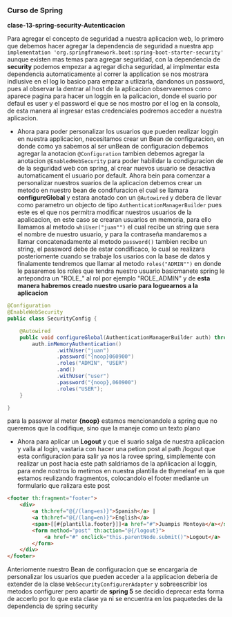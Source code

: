 ### Curso de Spring

**clase-13-spring-security-Autenticacion**

Para agregar el concepto de seguridad a nuestra aplicacion web, lo primero que debemos hacer agregar la dependencia de 
seguridad a nuestra app
```implementation 'org.springframework.boot:spring-boot-starter-security'```
aunque existen mas temas para agregar seguridad, con la dependencia de **security** podemos empezar a agregar dicha 
seguridad, al implmentar esta dependencia automaticamente al correr la application se nos mostrara indlusive en el log
lo basico para empzar a utlizarla, dandonos un password, pues al observar la dentrar al host de la aplicacion 
observaremos como aparece pagina para hacer un loggin en la palicacion, donde el suario por defaul es user y el password 
el que se nos mostro por el log en la consola, de esta manera al ingresar estas  credenciales podremos acceder a nuestra
aplicacion.

* Ahora para poder personalizar los usuarios que pueden realizar loggin en nuestra applicacion, necesitamos crear un 
Bean de configuracion, en donde como ya sabemos al ser unBean de configuracion debemos agregar la anotacion 
````@Configuration```` tambien debemos agregar la anotacion ```@EnabledWebSecurity``` para poder habilidar la 
condiguracion de de la seguridad web con spring, al crear nuevos usuario se desactiva automaticament el usuario por 
default. 
Ahora bein para comenzar a personalizar nuestros suarios de la aplicacion debemos crear un metodo en nuestro bean de 
condifuracion el cual se llamara **configureGlobal** y estara anotado con un 
````@Autowired```` y debera de llevar como parametro un objecto de tipo ```AuthenticationManagerBuilder``` pues este es 
el que nos permitra modificar nuestros usuarios de la apalicacion, en este caso se crearan usuarios en memoria, para ello
llamamos al metodo ```whiUser("juan"")``` el cual recibe un string que sera el nombre de nuestro usuario, y para la 
contraseña mandaremos a llamar concatenadamente al metodo ````password()```` tambien recibe un string, el password debe de estar condificaco, lo cual se realizara posteriomente cuando se trabaje los usarios con la base de 
datos y finalamente tendremos que llamar al metodo ````roles("ADMIN"")```` en donde le pasaremos los roles que tendra nuestro 
usuario basicmanete spring le antepondra un "ROLE_" al rol por ejemplo "ROLE_ADMIN" y de **esta manera habremos creado 
nuestro usario para loguearnos a la aplicacion**
```java
@Configuration
@EnableWebSecurity
public class SecurityConfig {

    @Autowired
    public void configureGlobal(AuthenticationManagerBuilder auth) throws Exception {
        auth.inMemoryAuthentication()
                .withUser("juan")
                .password("{noop}060900")
                .roles("ADMIN", "USER")
                .and()
                .withUser("user")
                .password("{noop},060900")
                .roles("USER");
    }

}
```
para la passwor al meter **{noop}** estamos mencionandole a spring que no queremos que la codifique, sino que la maneje 
como un texto plano

* Ahora para aplicar un **Logout** y que el suario salga de nuestra aplicacion y valla al login, vastaria con hacer una
petion post al path /logout que esta configuracion para salir ya nos la rovee spring, simplemente con realizar un post
hacia este path saldriamos de la apñlicacion al loggin,  para ende nostros lo metimos en nuestra plantilla de thymeleaf 
en la que estamos reulizando fragmentos, colocandolo el footer mediante un formulario que ralizara este post
```html
<footer th:fragment="footer">
    <div>
        <a th:href="@{/(lang=es)}">Spanish</a> |
        <a th:href="@{/(lang=en)}">English</a>
        <span>[[#{plantilla.footer}]]<a href="#">Juampis Montoya</a></span>
        <form method="post" th:action="@{/logout}">
            <a href="#" onclick="this.parentNode.submit()">Logout</a>
        </form>
    </div>
</footer>
```

Anteriomente nuestro Bean de configuracion que se encargaria de personalizar los usuarios que pueden acceder a la 
applicacion deberia de extender de la clase `````WebSecurityConfigurerAdapter````` y sobreescribir los metodos configurer
pero apartir de **spring 5** se decidio deprecar esta forma de accerlo por lo que esta clase ya ni se encuentra en los 
paquetedes de la dependencia de spring security